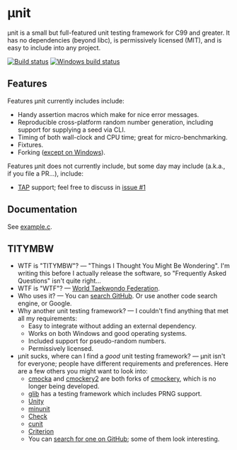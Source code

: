# µnit

µnit is a small but full-featured unit testing framework for C99 and
greater.  It has no dependencies (beyond libc), is permissively
licensed (MIT), and is easy to include into any project.

[![Build status](https://travis-ci.org/nemequ/munit.svg?branch=master)](https://travis-ci.org/nemequ/munit)
[![Windows build status](https://ci.appveyor.com/api/projects/status/db515g5ifcwjohq7/branch/master?svg=true)](https://ci.appveyor.com/project/quixdb/munit/branch/master)

## Features

Features µnit currently includes include:

 * Handy assertion macros which make for nice error messages.
 * Reproducible cross-platform random number generation, including
   support for supplying a seed via CLI.
 * Timing of both wall-clock and CPU time; great for
   micro-benchmarking.
 * Fixtures.
 * Forking
   ([except on Windows](https://github.com/nemequ/munit/issues/2)).

Features µnit does not currently include, but some day may include
(a.k.a., if you file a PR…), include:

 * [TAP](http://testanything.org/) support; feel free to discuss in
   [issue #1](https://github.com/nemequ/munit/issues/1)

## Documentation

See [example.c](https://github.com/nemequ/munit/blob/master/example.c).

## TITYMBW

 * WTF is "TITYMBW"? — "Things I Thought You Might Be Wondering".  I'm
   writing this before I actually release the software, so "Frequently
   Asked Questions" isn't quite right…
 * WTF is "WTF"? —
   [World Taekwondo Federation](http://www.wtf.org/).
 * Who uses it? — You can
   [search GitHub](https://github.com/search?l=c&q=munit_suite_main&type=Code&utf8=%E2%9C%93).
   Or use another code search engine, or Google.
 * Why another unit testing framework? — I couldn't find anything that
   met all my requirements:
   * Easy to integrate without adding an external dependency.
   * Works on both Windows and good operating systems.
   * Included support for pseudo-random numbers.
   * Permissively licensed.
 * µnit sucks, where can I find a *good* unit testing framework? —
   µnit isn't for everyone; people have different requirements and
   preferences.  Here are a few others you might want to look into:
   * [cmocka](https://cmocka.org/) and
     [cmockery2](https://github.com/lpabon/cmockery2) are both forks
     of [cmockery](https://code.google.com/p/cmockery/), which is no
     longer being developed.
   * [glib](https://developer.gnome.org/glib/stable/glib-Testing.html)
     has a testing framework which includes PRNG support.
   * [Unity](https://github.com/ThrowTheSwitch/Unity)
   * [minunit](https://github.com/siu/minunit)
   * [Check](https://libcheck.github.io/check/)
   * [cunit](http://cunit.sourceforge.net/)
   * [Criterion](https://github.com/Snaipe/Criterion)
   * You can
     [search for one on GitHub](https://github.com/search?l=C&q=unit+testing&type=Repositories&utf8=%E2%9C%93);
     some of them look interesting.
